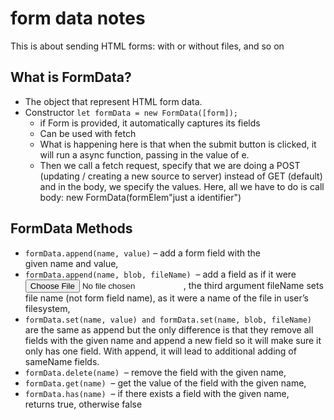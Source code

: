# form data notes
This is about sending HTML forms: with or without files, and so on

## What is FormData?
- The object that represent HTML form data. 
- Constructor `let formData = new FormData([form]);`
	- if Form is provided, it automatically captures its fields
	- Can be used with fetch
	- What is happening here is that when the submit button is clicked, it will run a async function, passing in the value of e. 
	- Then we call a fetch request, specify that we are doing a POST (updating / creating a new source to server) instead of GET (default) and in the body, we specify the values. Here, all we have to do is call body: new FormData(formElem"just a identifier")

## FormData Methods
- `formData.append(name, value)` – add a form field with the given name and value,
- `formData.append(name, blob, fileName)`  – add a field as if it were <input type="file">, the third argument fileName sets file name (not form field name), as it were a name of the file in user’s filesystem,
- `formData.set(name, value) and formData.set(name, blob, fileName)` are the same as append  but the only difference is that they remove all fields with the given name and append a new field so it will make sure it only has one field. With append, it will lead to additional adding of sameName fields. 
- `formData.delete(name)`  – remove the field with the given name,
- `formData.get(name)`  – get the value of the field with the given name,
- `formData.has(name)`  – if there exists a field with the given name, returns true, otherwise false
